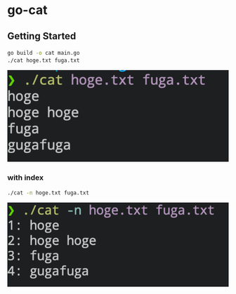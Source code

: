 # go-cat

## Getting Started

```zsh
go build -o cat main.go
./cat hoge.txt fuga.txt
```

![](./docs/images/result.png)

### with index

```zsh
./cat -n hoge.txt fuga.txt
```

![](./docs/images/result-with-index.png)

